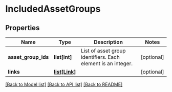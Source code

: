 # IncludedAssetGroups

## Properties
Name | Type | Description | Notes
------------ | ------------- | ------------- | -------------
**asset_group_ids** | **list[int]** | List of asset group identifiers. Each element is an integer. | [optional] 
**links** | [**list[Link]**](Link.md) |  | [optional] 

[[Back to Model list]](../README.md#documentation-for-models) [[Back to API list]](../README.md#documentation-for-api-endpoints) [[Back to README]](../README.md)



